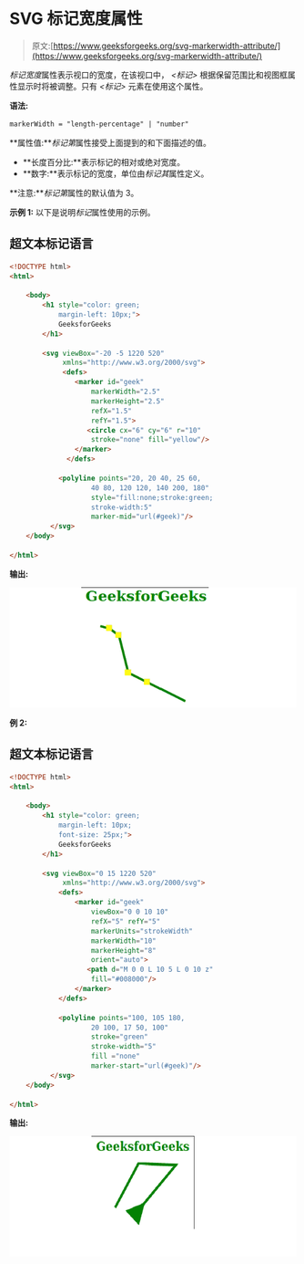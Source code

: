 # SVG 标记宽度属性

> 原文:[https://www.geeksforgeeks.org/svg-markerwidth-attribute/](https://www.geeksforgeeks.org/svg-markerwidth-attribute/)

*标记宽度*属性表示视口的宽度，在该视口中， *<标记>* 根据保留范围比和视图框属性显示时将被调整。只有 *<标记>* 元素在使用这个属性。

**语法:**

```html
markerWidth = "length-percentage" | "number"
```

**属性值:***标记第*属性接受上面提到的和下面描述的值。

*   **长度百分比:**表示标记的相对或绝对宽度。
*   **数字:**表示标记的宽度，单位由*标记其*属性定义。

**注意:***标记第*属性的默认值为 3。

**示例 1:** 以下是说明*标记*属性使用的示例。

## 超文本标记语言

```html
<!DOCTYPE html>
<html>

    <body>
        <h1 style="color: green; 
            margin-left: 10px;">
            GeeksforGeeks
        </h1>

        <svg viewBox="-20 -5 1220 520" 
             xmlns="http://www.w3.org/2000/svg">
             <defs>
                <marker id="geek" 
                    markerWidth="2.5" 
                    markerHeight="2.5" 
                    refX="1.5" 
                    refY="1.5">
                   <circle cx="6" cy="6" r="10" 
                    stroke="none" fill="yellow"/>
                </marker>
              </defs>

            <polyline points="20, 20 40, 25 60,
                    40 80, 120 120, 140 200, 180"
                    style="fill:none;stroke:green;
                    stroke-width:5" 
                    marker-mid="url(#geek)"/>
          </svg>
    </body>

</html>
```

**输出:**

![](img/3de2d596a08b281a095c7eada1d784dc.png)

**例 2:**

## 超文本标记语言

```html
<!DOCTYPE html>
<html>

    <body>
        <h1 style="color: green; 
            margin-left: 10px;
            font-size: 25px;">
            GeeksforGeeks
        </h1>

        <svg viewBox="0 15 1220 520" 
             xmlns="http://www.w3.org/2000/svg">
            <defs>
                <marker id="geek"
                    viewBox="0 0 10 10"
                    refX="5" refY="5"
                    markerUnits="strokeWidth"
                    markerWidth="10"
                    markerHeight="8"
                    orient="auto">
                   <path d="M 0 0 L 10 5 L 0 10 z" 
                    fill="#008000"/>
                </marker>
            </defs>

            <polyline points="100, 105 180,
                    20 100, 17 50, 100"
                    stroke="green" 
                    stroke-width="5"
                    fill ="none"
                    marker-start="url(#geek)"/>
          </svg>
    </body>

</html>
```

**输出:**

![](img/b8c28b9c131e286761792aab248b79bd.png)